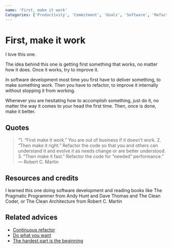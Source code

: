 ```yaml
---
name: 'First, make it work'
Categories: ['Productivity', 'Commitment', 'Goals', 'Software', 'Refactor']
---
```

# First, make it work

I love this one.
 
The idea behind this one is getting first something that works, no matter how it does. Once it works, try to improve it.
 
In software development most time you first have to deliver something, to make something work. Then you have to refactor, to improve it internally without stopping it from working.
 
Whenever you are hesitating how to accomplish something, just do it, no matter the way it comes to your head the first time. Then, once is done, make it better.

## Quotes

> “1. “First make it work.” You are out of business if it doesn’t work. 2. “Then make it right.” Refactor the code so that you and others can understand it and evolve it as needs change or are better understood. 3. “Then make it fast.” Refactor the code for “needed” performance.” — Robert C. Martin

## Resources and credits

I learned this one doing software development and reading books like The Pragmatic Programmer from Andy Hunt and Dave Thomas and The Clean Coder, or The Clean Architecture from Robert C. Martin

## Related advices

- [Continuous refactor](../Continuous%20refactor/index.md)
- [Do what you want](../Do%20what%20you%20want/index.md)
- [The hardest part is the beginning](../The%20hardest%20part%20is%20the%20beginning/index.md)